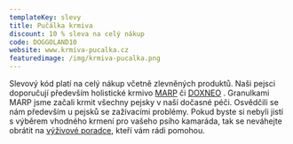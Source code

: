 ```yaml
---
templateKey: slevy
title: Pučálka krmiva
discount: 10 % sleva na celý nákup
code: DOGGOLAND10
website: www.krmiva-pucalka.cz
featuredimage: /img/krmiva-pucalka.png
---
```

Slevový kód platí na celý nákup včetně zlevněných produktů. Naši pejsci doporučují především holistické krmivo [MARP](https://www.krmiva-pucalka.cz/granule-pro-dospele-psy/marp-holistic-lamb-jehneci-bez-obilovin-12kg) či [DOXNEO](https://www.krmiva-pucalka.cz/granule-pro-psy/doxneo-turkey-kruti-bez-obilovin-12kg) . Granulkami MARP jsme začali krmit všechny pejsky v naší dočasné péči. Osvědčili se nám především u pejsků se zažívacími problémy. Pokud byste si nebyli jistí s výběrem vhodného krmení pro vašeho psího kamaráda, tak se neváhejte obrátit na [výživové poradce](https://www.krmiva-pucalka.cz/info/kontakt), kteří vám rádi pomohou.